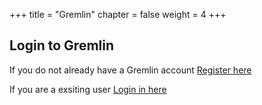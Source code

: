 +++
title = "Gremlin"
chapter = false
weight = 4
+++

## Login to Gremlin 

If you do not already have a Gremlin account [Register here](https://app.gremlin.com/signup)

If you are a exsiting user [Login in here](https://app.gremlin.com/login)



